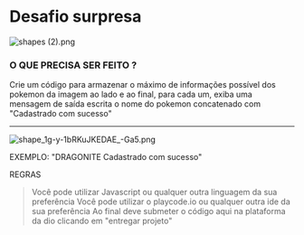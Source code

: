 # Desafio surpresa

![shapes (2).png](https://s3-us-west-2.amazonaws.com/secure.notion-static.com/709619dc-f420-4ebf-8a08-59d00d0f4c64/shapes_(2).png)

### O QUE PRECISA SER FEITO ?

Crie um código para armazenar o máximo de informações possível dos pokemon da imagem ao lado e ao final, para cada um, exiba uma mensagem de saída escrita o nome do pokemon concatenado com "Cadastrado com sucesso"

---

![shape_1g-y-1bRKuJKEDAE_-Ga5.png](https://s3-us-west-2.amazonaws.com/secure.notion-static.com/657ae529-553e-466c-b74e-98d09f05396d/shape_1g-y-1bRKuJKEDAE_-Ga5.png)

EXEMPLO:
"DRAGONITE Cadastrado com sucesso"

REGRAS

> Você pode utilizar Javascript ou qualquer outra linguagem da sua preferência
Você pode utilizar o playcode.io ou qualquer outra ide da sua preferência
Ao final deve submeter o código aqui na plataforma da dio clicando em "entregar projeto"
>
